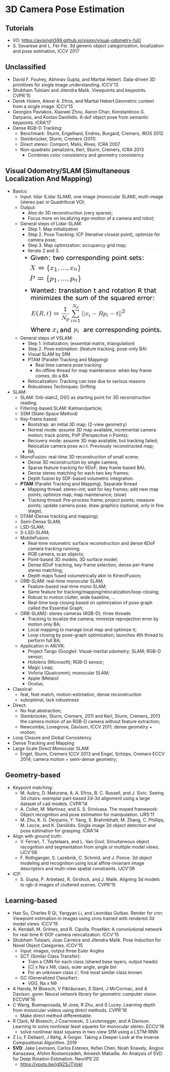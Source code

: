# 3D Camera Pose Estimation

## Tutorials
- VO: https://avisingh599.github.io/vision/visual-odometry-full/
- S. Savarese and L. Fei-Fei. 3d generic object categorization, localization and pose estimation, ICCV 2017

## Unclassified
- David F. Fouhey, Abhinav Gupta, and Martial Hebert. Data-driven 3D primitives for single image understanding. ICCV'13
- Shubham Tulsiani and Jitendra Malik. Viewpoints and keypoints. CVPR'15
- Derek Hoiem, Alexei A. Efros, and Martial Hebert.Geometric context from a single image. ICCV'15
- Georgios Pavlakos, Xiaowei Zhou, Aaron Chan, Konstantinos G. Derpanis, and Kostas Daniilidis. 6-dof object pose from semantic keypoints. ICRA'17
- Dense RGB-D Tracking:
	- Benchmark: Sturm, Engelhard, Endres, Burgard, Cremers, IROS 2012
	- Steinbrücker, Sturm, Cremers (2011)
	- Direct stereo: Comport, Malis, Rives, ICRA 2007
	- Non-quadratic penalizers; Kerl, Sturm, Cremers, ICRA 2013
		- Combines color consistency and geometry consistency

## Visual Odometry/SLAM (Simultaneous Localization And Mapping)
- Basics:
	- Input: lidar (Lidar SLAM), one image (monocular SLAM), multi-image (stereo pair in Quadrifocal VO);
	- Output: 
		- Also do 3D reconstruction (very sparse);
		- Focus more on localizing ego-motion of a camera and robot;
	- General steps of Lidar-SLAM:
		- Step 1. Map initialization
		- Step 2. Pose Tracking: ICP (Iterative closest point), optimize for camera pose;
		- Step 3. Map optimization: occupancy grid map;
		- Iterate 2 and 3.
		<img src="/CV/images/low-level/icp.png" alt="drawing" width="450"/>
	- General steps of VSLAM:
		- Step 1. Initialization; (essential matrix, triangulation)
		- Step 2. Pose estimation: (feature tracking, pose-only BA)
		- Visual SLAM by SfM
		- PTAM (Parallel Tracking and Mapping)
			- Real time camera pose tracking
			- An offline thread for map maintenance: when key frame comes, do a BA
		- Relocalization: Tracking can lose due to various reasons
		- Robustness Techniques: Drifting
- SLAM:
	- SLAM: Orb-slam2, DSO as starting point for 3D reconstruction reading.
	- Filtering-based SLAM: Kalman/particle;
	- SSM (State-Space Method)
	- Key-frame based:
		- Bootstrap: an initial 3D map; (2-view geometry)
		- Normal mode: assume 3D map available, incremental camera motion; track points, PnP (Perspective n Points);
		- Recovery mode: assume 3D map available, but tracking failed; Relocalize camera pose w.r.t. Previously reconstructed map;
		- BA;
	- MonoFusion: real-time 3D reconstruction of small scene;
		- Dense 3D reconstruction by single camera;
		- Sparse feature tracking for 6DoF; (key frame based BA);
		- Dense stereo matching for each two key frames;
		- Depth fusion by SDF-based volumetric integration.
	- **PTAM** (Parallel Tracking and Mapping), Separate thread
		- Mapping thread: stereo-init; wait for key frames; add new map points; optimize map; map maintenance; (slow)
		- Tracking thread: Pre-process frame; project points; measure points; update camera pose; draw graphics (optional, only in fine stage);
	- DTAM (Dense tracking and mapping);
	- Semi-Dense SLAM;
	- LSD-SLAM;
	- S-LSD-SLAM;
	- MobileFusion:
		- Real-time volumetric surface reconstruction and dense 6DoF camera tracking running;
		- RGB camera, scan objects;
		- Point-based 3D models, 3D surface model;
		- Dense 6DoF tracking, key-frame selection, dense per-frame stereo matching;
		- Depth maps fused volumetrically akin to KinectFusion;
	- ORB-SLAM: real-time monocular SLAM;
		- Feature-based real-time mono SLAM;
		- Same feature for tracking/mapping/relocalization/loop-closing;
		- Robust to motion clutter, wide baseline, ...
		- Real-time loop closing based on optimization of pose graph called the Essential Graph;
	- ORB-SLAM2: stereo cameras (RGB-D); three threads
		- Tracking to localize the camera; minimize reprojection error by motion only BA;
		- Local mapping to manage local map and optimize it;
		- Loop closing by pose-graph optimization; launches 4th thread to perform full BA;
	- Application in AR/VR;
		- Project Tango (Google): Visual-inertial odometry; SLAM; RGB-D sensor;
		- Hololens (Microsoft); RGB-D sensor;
		- Magic Leap;
		- Voforia (Qualcomm); monocular SLAM;
		- Apple (Metaio)
		- Oculus;
- Classical:
	- feat, feat-match, motion-estimation, dense reconstruction
	- suboptimal, lack robustness
- Direct:
	- No feat abstraction;
	- Steinbrücker, Sturm, Cremers, 2011 and Kerl, Sturm, Cremers, 2013 the camera motion of an RGB-D camera without feature extraction;
	- Newcombe, Lovegrove, Davison, ICCV 2011; dense geometry + motion;
- Loop Closure and Global Consistency
- Dense Tracking and Mapping
- Large Scale Direct Monocular SLAM:
	- Engel, Sturm, Cremers ICCV 2013 and Engel, Schöps, Cremers ECCV 2014; camera motion + semi-dense geometry;

## Geometry-based
- Keypoint matching:
	- M. Aubry, D. Maturana, A. A. Efros, B. C. Russell, and J. Sivic. Seeing 3d chairs: exemplar part-based 2d-3d alignment using a large dataset of cad models. CVPR'14
	- A. Collet, M. Martinez, and S. S. Srinivasa. The moped framework: Object recognition and pose estimation for manipulation. IJRS'11
	- M. Zhu, K. G. Derpanis, Y. Yang, S. Brahmbhatt, M. Zhang, C. Phillips, M. Lecce, and K. Daniilidis. Single image 3d object detection and pose estimation for grasping. ICRA'14
- Align with ground truth:
	- V. Ferrari, T. Tuytelaars, and L. Van Gool. Simultaneous object recognition and segmentation from single or multiple model views. IJCV'06
	- F. Rothganger, S. Lazebnik, C. Schmid, and J. Ponce. 3d object modeling and recognition using local affine-invariant image descriptors and multi-view spatial constraints. IJCV'06
- ICP:
	- S. Gupta, P. Arbelaez, R. Girshick, and J. Malik. Aligning 3d models to rgb-d images of cluttered scenes. CVPR'15

## Learning-based
- Hao Su, Charles R Qi, Yangyan Li, and Leonidas Guibas. Render for cnn: Viewpoint estimation in images using cnns trained with rendered 3d model views. ICCV'15
- A. Kendall, M. Grimes, and R. Cipolla. PoseNet: A convolutional network for real-time 6-DOF camera relocalization. ICCV'15
- Shubham Tulsiani, Joao Carreira and Jitendra Malik. Pose Induction for Novel Object Categories. ICCV'15
	- Input: images, output three Euler Angles
	- SCT (Similar Class Transfer): 
		- Train a CNN for each class (shared base layers, output heads)
		- |C| x Na x Nθ, class, euler angle, angle bin
		- For an unknown class c', find most similar class known
	- GC (Generalized Classifier):
		- VGG, Na x Nθ
- A Handa, M Bloesch, V Pătrăucean, S Stent, J McCormac, and A Davison. gvnn: Neural network library for geometric computer vision. ECCVW'16
- C Wang, Buenaposada, M Jose, R Zhu, and S Lucey. Learning depth from monocular videos using direct methods. CVPR'18
	- Make direct method differentiable.
- R Clark, M Bloesch, J Czarnowski, S Leutenegger, and A Davison. Learning to solve nonlinear least squares for monocular stereo. ECCV'18
	- solve nonlinear least squares in two-view SfM using a LSTM-RNN
- Z Lv, F Dellaert, J Rehg, A Geiger. Taking a Deeper Look at the Inverse Compositional Algorithm. 2019
- **SVD**: Jake Levinson, Carlos Esteves, Kefan Chen, Noah Snavely, Angjoo Kanazawa, Afshin Rostamizadeh, Ameesh Makadia. An Analysis of SVD for Deep Rotation Estimation. NeurIPS'20
	- https://youtu.be/jgN2SJTVokI
